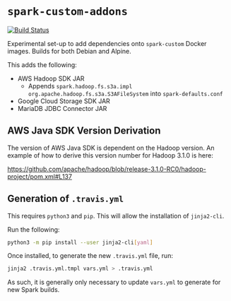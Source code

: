 # `spark-custom-addons`

[![Build Status](https://travis-ci.org/guangie88/spark-custom-addons.svg?branch=master)](https://travis-ci.org/guangie88/spark-custom-addons)

Experimental set-up to add dependencies onto `spark-custom` Docker images.
Builds for both Debian and Alpine.

This adds the following:

- AWS Hadoop SDK JAR
  - Appends `spark.hadoop.fs.s3a.impl org.apache.hadoop.fs.s3a.S3AFileSystem`
    into `spark-defaults.conf`
- Google Cloud Storage SDK JAR
- MariaDB JDBC Connector JAR

## AWS Java SDK Version Derivation

The version of AWS Java SDK is dependent on the Hadoop version. An example of
how to derive this version number for Hadoop 3.1.0 is here:

<https://github.com/apache/hadoop/blob/release-3.1.0-RC0/hadoop-project/pom.xml#L137>

## Generation of `.travis.yml`

This requires `python3` and `pip`. This will allow the installation of
`jinja2-cli`.

Run the following:

```bash
python3 -m pip install --user jinja2-cli[yaml]
```

Once installed, to generate the new `.travis.yml` file, run:

```bash
jinja2 .travis.yml.tmpl vars.yml > .travis.yml
```

As such, it is generally only necessary to update `vars.yml` to generate for
new Spark builds.

